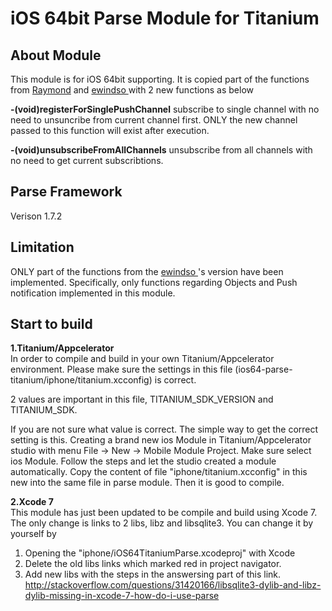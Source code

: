 # iOS 64bit Parse Module for Titanium

<h2> About Module </h2>
This module is for iOS 64bit supporting. It is copied part of the functions from <a href="https://github.com/raymondkam/ios-parse-titanium-module">Raymond</a> and <a href="https://github.com/ewindso/ios-parse-titanium-module"> ewindso </a> with 2 new functions as below

<b>-(void)registerForSinglePushChannel</b>
subscribe to single channel with no need to unsuncribe from current channel first. ONLY the new channel passed to this function will exist after execution.

<b>-(void)unsubscribeFromAllChannels</b>
unsubscribe from all channels with no need to get current subscribtions.

<h2>Parse Framework</h2>
Verison 1.7.2

<h2>Limitation</h2>
ONLY part of the functions from the <a href="https://github.com/ewindso/ios-parse-titanium-module"> ewindso </a>'s version have been implemented. Specifically, only functions regarding Objects and Push notification implemented in this module. 

<h2> Start to build </h2>
<b>1.Titanium/Appcelerator</b><br/>
In order to compile and build in your own Titanium/Appcelerator environment. Please make sure the settings in this file (ios64-parse-titanium/iphone/titanium.xcconfig) is correct. 

2 values are important in this file, TITANIUM_SDK_VERSION and TITANIUM_SDK. 

If you are not sure what value is correct. The simple way to get the correct setting is this. Creating a brand new ios Module in Titanium/Appcelerator studio with menu File -> New -> Mobile Module Project. Make sure select ios Module. Follow the steps and let the studio created a module automatically. Copy the content of file "iphone/titanium.xcconfig" in this new into the same file in parse module. Then it is good to compile.

<b>2.Xcode 7</b><br/>
This module has just been updated to be compile and build using Xcode 7. The only change is links to 2 libs, libz and libsqlite3. You can change it by yourself by <br/>
1. Opening the "iphone/iOS64TitaniumParse.xcodeproj" with Xcode
2. Delete the old libs links which marked red in project navigator.
3. Add new libs with the steps in the answersing part of this link. http://stackoverflow.com/questions/31420166/libsqlite3-dylib-and-libz-dylib-missing-in-xcode-7-how-do-i-use-parse
